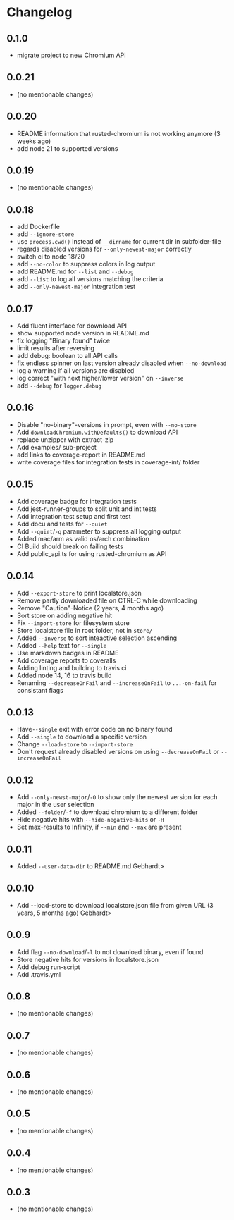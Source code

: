 # Changelog

## 0.1.0
* migrate project to new Chromium API

## 0.0.21
 * (no mentionable changes)

## 0.0.20
* README information that rusted-chromium is not working anymore (3 weeks ago) <Bastian Gebhardt>
* add node 21 to supported versions

## 0.0.19
 * (no mentionable changes)

## 0.0.18
* add Dockerfile
* add `--ignore-store`
* use `process.cwd()` instead of `__dirname` for current dir in subfolder-file
* regards disabled versions for `--only-newest-major` correctly
* switch ci to node 18/20
* add `--no-color` to suppress colors in log output
* add README.md for `--list` and `--debug`
* add `--list` to log all versions matching the criteria
* add `--only-newest-major` integration test

## 0.0.17
* Add fluent interface for download API
* show supported node version in README.md
* fix logging "Binary found" twice
* limit results after reversing
* add debug: boolean to all API calls
* fix endless spinner on last version already disabled when `--no-download`
* log a warning if all versions are disabled
* log correct "with next higher/lower version" on `--inverse`
* add `--debug` for `logger.debug`

## 0.0.16
* Disable "no-binary"-versions in prompt, even with `--no-store`
* Add `downloadChromium.withDefaults()` to download API
* replace unzipper with extract-zip
* Add examples/ sub-project
* add links to coverage-report in README.md
* write coverage files for integration tests in coverage-int/ folder

## 0.0.15
* Add coverage badge for integration tests
* Add jest-runner-groups to split unit and int tests
* Add integration test setup and first test
* Add docu and tests for `--quiet`
* Add `--quiet`/`-q` parameter to suppress all logging output
* Added mac/arm as valid os/arch combination
* CI Build should break on failing tests
* Add public_api.ts for using rusted-chromium as API

## 0.0.14
* Add `--export-store` to print localstore.json
* Remove partly downloaded file on CTRL-C while downloading
* Remove "Caution"-Notice (2 years, 4 months ago) <Bastian Gebhardt>
* Sort store on adding negative hit
* Fix `--import-store` for filesystem store
* Store localstore file in root folder, not in `store/`
* Added `--inverse` to sort inteactive selection ascending
* Added `--help` text for `--single`
* Use markdown badges in README
* Add coverage reports to coveralls
* Adding linting and building to travis ci
* Added node 14, 16 to travis build
* Renaming `--decreaseOnFail` and `--increaseOnFail` to `...-on-fail` for consistant flags

## 0.0.13
* Have`--single` exit with error code on no binary found
* Add `--single` to download a specific version
* Change `--load-store` to `--import-store`
* Don't request already disabled versions on using `--decreaseOnFail` or `--increaseOnFail`

## 0.0.12
* Add `--only-newst-major`/`-O` to show only the newest version for each major in the user selection
* Added `--folder`/`-f` to download chromium to a different folder
* Hide negative hits with `--hide-negative-hits` or `-H`
* Set max-results to Infinity, if `--min` and `--max` are present

## 0.0.11
* Added `--user-data-dir` to README.md
Gebhardt>

## 0.0.10
* Add --load-store to download localstore.json file from given URL (3 years, 5 months ago) <Bastian Gebhardt>
Gebhardt>

## 0.0.9
* Add flag `--no-download`/`-l` to not download binary, even if found
* Store negative hits for versions in localstore.json
* Add debug run-script
* Add .travis.yml

## 0.0.8
 * (no mentionable changes)
 
## 0.0.7
 * (no mentionable changes)
 
## 0.0.6
 * (no mentionable changes)
 
## 0.0.5
 * (no mentionable changes)
 
## 0.0.4
 
 * (no mentionable changes)

## 0.0.3
 * (no mentionable changes)